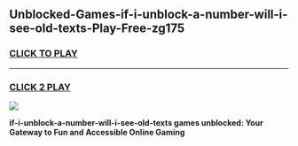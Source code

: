 
## Unblocked-Games-if-i-unblock-a-number-will-i-see-old-texts-Play-Free-zg175
<h3>
<a href="https://premium76.site?title=if-i-unblock-a-number-will-i-see-old-texts&ref=23A">CLICK TO PLAY</a></h3>
<hr>

<h3>
<a href="https://premium76.site?title=if-i-unblock-a-number-will-i-see-old-texts&ref=23A">CLICK 2 PLAY</a>
  
</h3>

<a href="https://premium76.site?title=if-i-unblock-a-number-will-i-see-old-texts&ref=23A"><img src="https://clearcache.store/games.png"></a>


**if-i-unblock-a-number-will-i-see-old-texts games unblocked: Your Gateway to Fun and Accessible Online Gaming**
